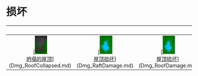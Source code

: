 # 损坏  
<br>  |  <br>  |  <br>  |  <br>  
 :----:    |   :----:    |   :----:    |   :----:    
[<img decoding="async" src="Sprite/CollapsedRoof.png" href="a.md" style="max-width:50px;max-height:50px;"><br>[坍塌的屋顶](Dmg_RoofCollapsed.md)](Dmg_RoofCollapsed.md)  |  [<img decoding="async" src="Sprite/RoofDamage.png" href="a.md" style="max-width:50px;max-height:50px;"><br>[屋顶损坏](Dmg_RaftDamage.md)](Dmg_RaftDamage.md)  |  [<img decoding="async" src="Sprite/RoofDamage.png" href="a.md" style="max-width:50px;max-height:50px;"><br>[屋顶损坏](Dmg_RoofDamage.md)](Dmg_RoofDamage.md)  |    
